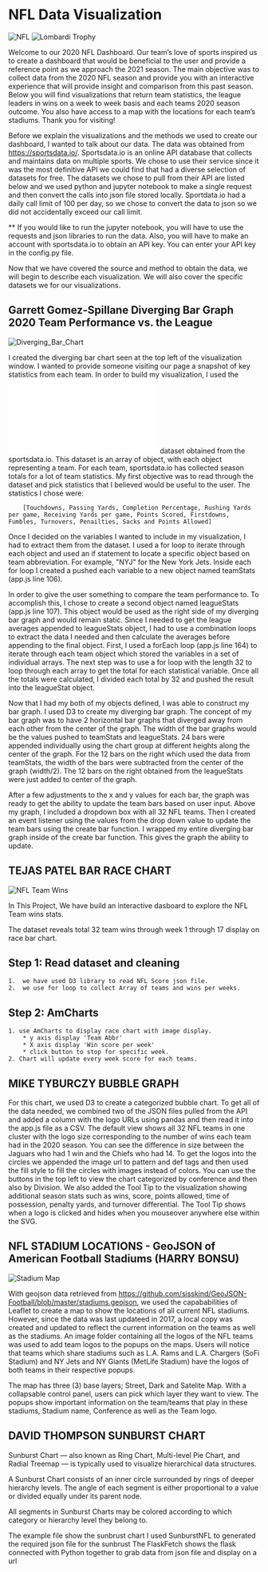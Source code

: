# NFL Data Visualization

![NFL](static/images/NationalFootballLeague.gif)                                               ![Lombardi Trophy](static/images/Trophy.jpg)

Welcome to our 2020 NFL Dashboard. Our team’s love of sports inspired us to create a dashboard that would be beneficial to the user and provide a reference point as we approach the 2021 season. The main objective was to collect data from the 2020 NFL season and provide you with an interactive experience that will provide insight and comparison from this past season. Below you will find visualizations that return team statistics, the league leaders in wins on a week to week basis and each teams 2020 season outcome. You also have access to a map with the locations for each team’s stadiums. Thank you for visiting!

Before we explain the visualizations and the methods we used to create our dashboard, I wanted to talk about our data. The data was obtained from https://sportsdata.io/. Sportsdata.io is an online API database that collects and maintains data on multiple sports. We chose to use their service since it was the most definitive API we could find that had a diverse selection of datasets for free. The datasets we chose to pull from their API are listed below and we used python and jupyter notebook to make a single request and then convert the calls into json file stored locally. Sportdata.io had a daily call limit of 100 per day, so we chose to convert the data to json so we did not accidentally exceed our call limit. 

** If you would like to run the jupyter notebook, you will have to use the requests and json libraries to run the data. Also, you will have to make an account with sportsdata.io to obtain an API key. You can enter your API key in the config.py file.

Now that we have covered the source and method to obtain the data, we will begin to describe each visualization. We will also cover the specific datasets we for our visualizations.

## Garrett Gomez-Spillane Diverging Bar Graph 2020 Team Performance vs. the League

![Diverging_Bar_Chart](static/images/garrett-diverging-bar.png)

I created the diverging bar chart seen at the top left of the visualization window. I wanted to provide someone visiting our page a snapshot of key statistics from each team. In order to build my visualization, I used the ![2020_season_stats.json](static/data/2020_season_stats.json) dataset obtained from the sportsdata.io. This dataset is an array of object, with each object representing a team. For each team, sportsdata.io has collected season totals for a lot of team statistics. My first objective was to read through the dataset and pick statistics that I believed would be useful to the user. The statistics I chose were:

        [Touchdowns, Passing Yards, Completion Percentage, Rushing Yards per game, Receiving Yards per game, Points Scored, Firstdowns, Fumbles, Turnovers, Penailties, Sacks and Points Allowed]

Once I decided on the variables I wanted to include in my visualization, I had to extract them from the dataset. I used a for loop to iterate through each object and used an if statement to locate a specific object based on team abbreviation. For example, "NYJ" for the New York Jets. Inside each for loop I created a pushed each variable to a new object named teamStats (app.js line 106). 

In order to give the user something to compare the team performance to. To accomplish this, I chose to create a second object named leagueStats (app.js line 107). This object would be used as the right side of my diverging bar graph and would remain static. Since I needed to get the league averages appended to leagueStats object, I had to use a combination loops to extract the data I needed and then calculate the averages before appending to the final object. First, I used a forEach loop (app.js line 164) to iterate through each team object which stored the variables in a set of individual arrays. The next step was to use a for loop with the length 32 to loop through each array to get the total for each statistical variable. Once all the totals were calculated, I divided each total by 32 and pushed the result into the leagueStat object. 

Now that I had my both of my objects defined, I was able to construct my bar graph. I used D3 to create my diverging bar graph. The concept of my bar graph was to have 2 horizontal bar graphs that diverged away from each other from the center of the graph. The width of the bar graphs would be the values pushed to teamStats and leagueStats. 24 bars were appended individually using the chart group at different heights along the center of the graph. For the 12 bars on the right which used the data from teamStats, the width of the bars were subtracted from the center of the graph (width/2). The 12 bars on the right obtained from the leagueStats were just added to center of the graph. 

After a few adjustments to the x and y values for each bar, the graph was ready to get the ability to update the team bars based on user input. Above my graph, I included a dropdown box with all 32 NFL teams. Then I created an event listener using the values from the drop down value to update the team bars using the create bar function. I wrapped my entire diverging bar graph inside of the create bar function. This gives the graph the ability to update.


## TEJAS PATEL BAR RACE CHART
![NFL Team Wins](static/images/tejas-bar-race.png)

In This Project, We have build an interactive dasboard to explore the NFL Team wins stats.

The dataset reveals total 32 team wins through week 1 through 17 display on race bar chart.
## Step 1: Read dataset and cleaning

    1.  we have used D3 library to read NFL Score json file.
    2.  we use for loop to collect Array of teams and wins per weeks.
## Step 2: AmCharts

    1. use AmCharts to display race chart with image display.
        * y axis display 'Team Abbr'
        * X axis display 'Win score per week'
        * click button to stop for specific week. 
    2. Chart will update every week score for each teams.

## MIKE TYBURCZY BUBBLE GRAPH

For this chart, we used D3 to create a categorized bubble chart.  To get all of the data needed, we combined two of the JSON files pulled from the API and added a column with the logo URLs using pandas and then read it into the app.js file as a CSV.  The default view shows all 32 NFL teams in one cluster with the logo size corresponding to the number of wins each team had in the 2020 season.  You can see the difference in size between the Jaguars who had 1 win and the Chiefs who had 14. To get the logos into the circles we appended the image url to pattern and def tags and then used the fill style to fill the circles with images instead of colors.  You can use the buttons in the top left to view the chart categorized by conference and then also by Division.  We also added the Tool Tip to the visualization showing additional season stats such as wins, score, points allowed, time of possession, penalty yards, and turnover differential.  The Tool Tip shows when a logo is clicked and hides when you mouseover anywhere else within the SVG. 


## NFL STADIUM LOCATIONS - GeoJSON of American Football Stadiums (HARRY BONSU)

![Stadium Map](static/images/harry-map.png)

With geojson data retrieved from https://github.com/sisskind/GeoJSON-Football/blob/master/stadiums.geojson, we used the capababilities of Leaflet to create a map to show the locations of all current NFL stadiums. However, since the data was last updateed in 2017, a local copy was created and updated to reflect the current information on the teams as well as the stadiums. An image folder containing all the logos of the NFL teams was used to add team logos to the popups on the maps. Users will notice that teams which share stadiums such as L.A. Rams and L.A. Chargers (SoFi Stadium) and NY Jets and NY Giants (MetLife Stadium) have the logos of both teams in their respective popups. 

The map has three (3) base layers; Street, Dark and Satelite Map. With a collapsable control panel, users can pick which layer they want to view. The popups show important information on the team/teams that play in these stadiums, Stadium name, Conference as well as the Team logo. 

## DAVID THOMPSON SUNBURST CHART

Sunburst Chart — also known as Ring Chart, Multi-level Pie Chart, and Radial Treemap — is typically used to visualize hierarchical data structures.

A Sunburst Chart consists of an inner circle surrounded by rings of deeper hierarchy levels. The angle of each segment is either proportional to a value or divided equally under its parent node.

All segments in Sunburst Charts may be colored according to which category or hierarchy level they belong to.

The example file show the sunbrust chart
I used SunburstNFL to generated the required json file for the sunbrust
The FlaskFetch shows the flask connected with Python together to grab data from json file and display on a url